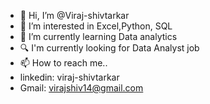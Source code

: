- 👋 Hi, I’m @Viraj-shivtarkar
- 👀 I’m interested in Excel,Python, SQL
- 🌱 I’m currently learning Data analytics
- 🔍 I'm currently looking for Data Analyst job
- 📫 How to reach me..
- linkedin: viraj-shivtarkar
- Gmail: virajshiv14@gmail.com

<!---
Viraj-shivtarkar/Viraj-shivtarkar is a ✨ special ✨ repository because its `README.md` (this file) appears on your GitHub profile.
You can click the Preview link to take a look at your changes.
--->
